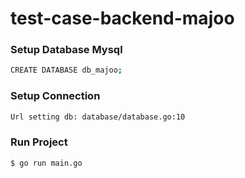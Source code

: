 # test-case-backend-majoo

### Setup Database Mysql
```bash
CREATE DATABASE db_majoo;
```

### Setup Connection
```bash
Url setting db: database/database.go:10
```

### Run Project
```bash
$ go run main.go
```